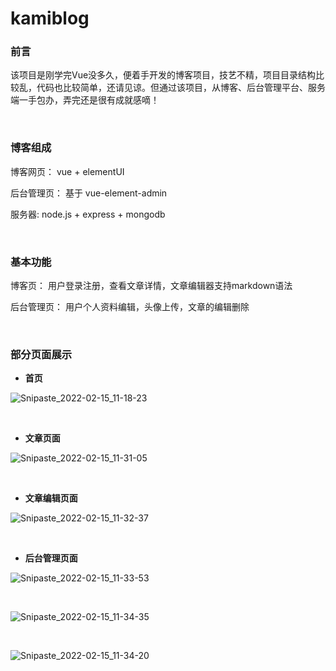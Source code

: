 # kamiblog



### 前言

​		该项目是刚学完Vue没多久，便着手开发的博客项目，技艺不精，项目目录结构比较乱，代码也比较简单，还请见谅。但通过该项目，从博客、后台管理平台、服务端一手包办，弄完还是很有成就感嘀！

<br>



### 博客组成

博客网页： vue + elementUI

后台管理页： 基于 vue-element-admin

服务器: node.js + express + mongodb

<br>

### 基本功能

博客页： 用户登录注册，查看文章详情，文章编辑器支持markdown语法

后台管理页： 用户个人资料编辑，头像上传，文章的编辑删除




<br>

### 部分页面展示



* **首页**

![Snipaste_2022-02-15_11-18-23](https://kamikore.top/blog/uploads/2023/02/Snipaste_2022-02-15_11-18-23.png)



<br>

* **文章页面**

![Snipaste_2022-02-15_11-31-05](https://kamikore.top/blog/uploads/2023/02/Snipaste_2022-02-15_11-31-05.png)



<br>

* **文章编辑页面**

![Snipaste_2022-02-15_11-32-37](https://kamikore.top/blog/uploads/2023/02/Snipaste_2022-02-15_11-32-37.png)





<br>

* **后台管理页面**

![Snipaste_2022-02-15_11-33-53](https://kamikore.top/blog/uploads/2023/02/Snipaste_2022-02-15_11-33-53.png)



<br>

![Snipaste_2022-02-15_11-34-35](https://kamikore.top/blog/uploads/2023/02/Snipaste_2022-02-15_11-34-35.png)

<br>

![Snipaste_2022-02-15_11-34-20](https://kamikore.top/blog/uploads/2023/02/Snipaste_2022-02-15_11-34-20.png)





